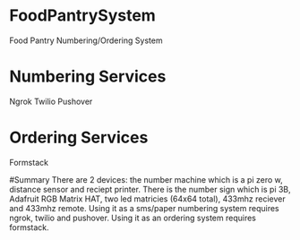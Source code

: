 # FoodPantrySystem
Food Pantry Numbering/Ordering System

# Numbering Services
Ngrok
Twilio
Pushover

# Ordering Services
Formstack

#Summary
There are 2 devices: the number machine which is a pi zero w, distance sensor and reciept printer. There is the number sign which is pi 3B, Adafruit RGB Matrix HAT, two led matricies (64x64 total), 433mhz reciever and 433mhz remote. Using it as a sms/paper numbering system requires ngrok, twilio and pushover. Using it as an ordering system requires formstack.
